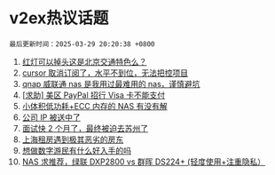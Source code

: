 # v2ex热议话题

`最后更新时间：2025-03-29 20:20:38 +0800`

1. [红灯可以掉头这是北京交通特色么？](https://www.v2ex.com/t/1121902)
1. [cursor 取消订阅了，水平不到位，无法把控项目](https://www.v2ex.com/t/1121897)
1. [qnap 威联通 nas 是我用过最难用的 nas，谨慎避坑](https://www.v2ex.com/t/1121877)
1. [[求助] 美区 PayPal 招行 Visa 卡不能支付](https://www.v2ex.com/t/1121918)
1. [小体积低功耗+ECC 内存的 NAS 有没有解](https://www.v2ex.com/t/1121941)
1. [公司 IP 被送中了](https://www.v2ex.com/t/1121926)
1. [面试快 2 个月了，最终被迫去苏州了](https://www.v2ex.com/t/1121886)
1. [上海租房遇到极其恶劣的房东](https://www.v2ex.com/t/1121858)
1. [想做数字游民有什么好入手的吗](https://www.v2ex.com/t/1121915)
1. [NAS 求推荐，绿联 DXP2800 vs 群晖 DS224+ (轻度使用+注重隐私）](https://www.v2ex.com/t/1121883)

